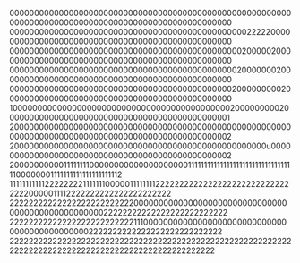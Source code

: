 000000000000000000000000000000000000000000000000000000000000000000000000000000000000000000000000000000
000000000000000000000000000000000000000000000000222220000000000000000000000000000000000000000000000000
000000000000000000000000000000000000000000000002000002000000000000000000000000000000000000000000000000
000000000000000000000000000000000000000000000020000000200000000000000000000000000000000000000000000000
000000000000000000000000000000000000000000000200000000020000000000000000000000000000000000000000000000
100000000000000000000000000000000000000000000200000000020000000000000000000000000000000000000000000001
200000000000000000000000000000000000000000000000000000000000000000000000000000000000000000000000000002
2000000000000000000000000000000000000000000000000000u0000000000000000000000000000000000000000000000002
200000000001111111100000000000000000000111111111111111111111111111111111100000001111111111111111111112
111111111112222222211111110000011111111222222222222222222222222222222220000011112222222222222222222222
222222222222222222222222220000000000000000000000000000000000000000000000000022222222222222222222222222
222222222222222222222222221110000000000000000000000000000000000000000000002222222222222222222222222222
222222222222222222222222222222222222222222222222222222222222222222222222222222222222222222222222222222
